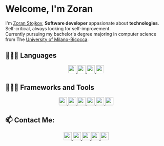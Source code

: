 # Welcome, I'm Zoran

I'm [Zoran Stojkov](https://www.zoranstojkov.it), **Software developer** appasionate about **technologies**. Self-critical, always looking for self-improvement.  
Currently pursuing my bachelor's degree majoring in computer science from The [University of Milano-Bicocca](https://www.disco.unimib.it).

## 👨🏻‍💻 Languages

<div align="center">

<a href="#">
        <img src="https://img.shields.io/badge/-TypeScript-informational?style=flat&logo=typescript&logoColor=white&color=blue" height="25">
    </a>
    <a href="#">
        <img src="https://img.shields.io/badge/-JavaScript-informational?style=flat&logo=javascript&logoColor=white&color=yellow" height="25">
    </a>
    <a href="#">
        <img src="https://img.shields.io/badge/-C%20Sharp-informational?style=flat&logo=c%20sharp&logoColor=white&color=95478d" height="25">
    </a>
 
 <a href="#">
        <img src="https://img.shields.io/badge/-php-informational?style=flat&logo=php&logoColor=white&color=7277ad" height="25">
    </a>

</div>

## 👨🏻‍💻 Frameworks and Tools

<div align="center">

<a href="https://code.visualstudio.com">
        <img src="https://img.shields.io/badge/-Visual%20Studio%20Code-informational?style=flat&logo=visual-studio-code&logoColor=white&labelColor=blue&color=5d5d5d" height="25">
    </a>
    <a href="https://angular.io/">
        <img src="https://img.shields.io/badge/-Angular-informational?style=flat&logo=angular&logoColor=white&labelColor=d6012f&color=5d5d5d" height="25">
    </a>
    <a href="https://reactjs.org/">
        <img src="https://img.shields.io/badge/-React-informational?style=flat&logo=react&logoColor=222&labelColor=61DAFB&color=5d5d5d" height="25">
    </a>
    <a href="https://dotnet.microsoft.com/">
        <img src="https://img.shields.io/badge/-.Net%20Core-informational?style=flat&logo=.net&logoColor=white&labelColor=6a4097&color=5d5d5d" height="25">
    </a>
<a href="https://laravel.com/">
        <img src="https://img.shields.io/badge/-Laravel-informational?style=flat&logo=laravel&logoColor=f72a1b&labelColor=f7f7f7&color=5d5d5d" height="25">
    </a>
    <a href="https://nodejs.org/">
        <img src="https://img.shields.io/badge/-Node.js-informational?style=flat&logo=Node.js&logoColor=white&labelColor=339933&color=5d5d5d" height="25">
    </a>

</div>

## 📫 Contact Me:

<div align="center">

<a href="https://linkedin.com/in/zoran-stojkov"> 
    <img src="https://img.shields.io/badge/-Linkedin-informational?style=flat&logo=linkedin&logoColor=white&color=2867B2" height="25">
</a>

<a href="https://instagram.com/stojkov_z"> 
    <img src="https://img.shields.io/badge/-Instagram-informational?style=flat&logo=instagram&logoColor=white&color=6c38c1" height="25">
</a>

<a href="https://twitter.com/_stojkovzoran"> 
    <img src="https://img.shields.io/badge/-Twitter-informational?style=flat&logo=twitter&logoColor=white&color=00aced" height="25">
</a>

<a href="https://t.me/stojkovz"> 
    <img src="https://img.shields.io/badge/-Telegram-informational?style=flat&logo=telegram&logoColor=white&color=0088cc" height="25">
</a>

<a href="https://www.zoranstojkov.it"> 
    <img src="https://img.shields.io/badge/-BLOG-informational?style=flat&logo=hashnode&logoColor=white&color=2962FF" height="25">
</a>

</div>
